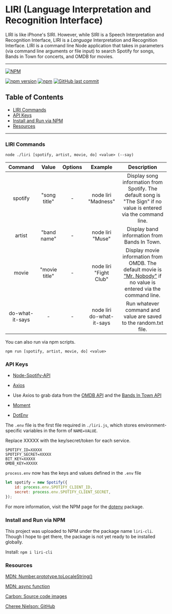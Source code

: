# LIRI (Language Interpretation and Recognition Interface) 

LIRI is like iPhone's SIRI. However, while SIRI is a Speech Interpretation and Recognition Interface, LIRI is a _Language_ Interpretation and Recognition Interface. LIRI is a command line Node application that takes in parameters (via command line arguments or file input) to search Spotify for songs, Bands in Town for concerts, and OMDB for movies.

---------------------------
[![NPM](https://nodei.co/npm/liri-cli.png)](https://www.npmjs.com/package/liri-cli)

[![npm version](https://badge.fury.io/js/liri-cli.svg)](https://www.npmjs.com/package/liri-cli)
[![npm](https://img.shields.io/npm/dt/liri-cli.svg)](https://www.npmjs.com/package/liri-cli)
[![GitHub last commit](https://img.shields.io/github/last-commit/jeffreylowy/liri-node-app.svg)](https://github.com/jeffreylowy/liri-node-app)

## Table of Contents

- [LIRI Commands](#liri-commands)
- [API Keys](#api-keys)
- [Install and Run via NPM](#install-and-run-via-npm)
- [Resources](#resources)

---------------------------

### LIRI Commands

`node ./liri [spotify, artist, movie, do] <value> (--say)`

**Command**|**Value**|**Options**|**Example**|**Description**
:-----:|:-----:|:-----:|:-----:|:-----:
spotify|"song title"|-|node liri "Madness"|Display song information from Spotify. The default song is "The Sign" if no value is entered via the command line.
artist|"band name"|-|node liri "Muse"|Display band information from Bands In Town.
movie|"movie title"|-|node liri "Fight Club"|Display movie information from OMDB. The default movie is ["Mr. Nobody"](http://www.imdb.com/title/tt0485947/) if no value is entered via the command line.
do-what-it-says|-|-|node liri do-what-it-says|Run whatever command and value are saved to the random.txt file.

You can also run via npm scripts.

`npm run [spotify, artist, movie, do] <value>`

### API Keys

* [Node-Spotify-API](https://www.npmjs.com/package/node-spotify-api)

* [Axios](https://www.npmjs.com/package/axios)

* Use Axios to grab data from the [OMDB API](http://www.omdbapi.com) and the [Bands In Town API](http://www.artists.bandsintown.com/bandsintown-api)

* [Moment](https://www.npmjs.com/package/moment)

* [DotEnv](https://www.npmjs.com/package/dotenv)

The `.env` file is the first file required in `./liri.js`, which stores environment-specific variables in the form of `NAME=VALUE`.

Replace XXXXX with the key/secret/token for each service.

```
SPOTIFY_ID=XXXXX
SPOTIFY_SECRET=XXXXX
BIT_KEY=XXXXX
OMDB_KEY=XXXXX
```
`process.env` now has the keys and values defined in the `.env` file

```javascript
let spotify = new Spotify({
	id: process.env.SPOTIFY_CLIENT_ID,
	secret: process.env.SPOTIFY_CLIENT_SECRET,
});
```

For more information, visit the NPM page for the [dotenv](https://www.npmjs.com/package/dotenv) package.

### Install and Run via NPM

This project was uploaded to NPM under the package name `liri-cli`. Though I hope to get there, the package is not yet ready to be installed globally.

Install: `npm i liri-cli`

### Resources 

[MDN: Number.prototype.toLocaleString()](https://developer.mozilla.org/en-US/docs/Web/JavaScript/Reference/Global_Objects/Number/toLocaleString)

[MDN: async function](https://developer.mozilla.org/en-US/docs/Web/JavaScript/Reference/Statements/async_function)

[Carbon: Source code images](https://carbon.now.sh/)

[Cheree Nielson: GitHub](https://github.com/ChereeNielson/LIRI-Node-App)